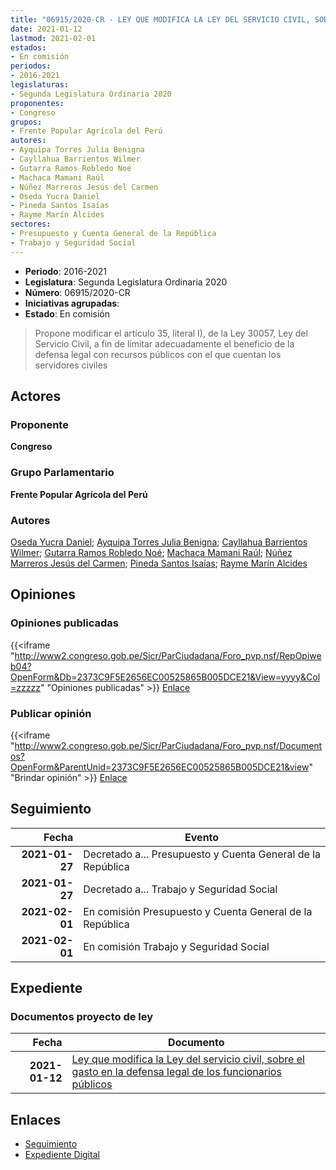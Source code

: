 ```yaml
---
title: "06915/2020-CR - LEY QUE MODIFICA LA LEY DEL SERVICIO CIVIL, SOBRE EL GASTO EN LA DEFENSA LEGAL DE LOS FUNCIONARIOS PÚBLICOS"
date: 2021-01-12
lastmod: 2021-02-01
estados:
- En comisión
periodos:
- 2016-2021
legislaturas:
- Segunda Legislatura Ordinaria 2020
proponentes:
- Congreso
grupos:
- Frente Popular Agrícola del Perú
autores:
- Ayquipa Torres Julia Benigna
- Cayllahua Barrientos Wilmer
- Gutarra Ramos Robledo Noé
- Machaca Mamani Raúl
- Núñez Marreros Jesús del Carmen
- Oseda Yucra Daniel
- Pineda Santos Isaías
- Rayme Marín Alcides
sectores:
- Presupuesto y Cuenta General de la República
- Trabajo y Seguridad Social
---
```

- **Periodo**: 2016-2021
- **Legislatura**: Segunda Legislatura Ordinaria 2020
- **Número**: 06915/2020-CR
- **Iniciativas agrupadas**: 
- **Estado**: En comisión

> Propone modificar el artículo 35, literal I), de la Ley 30057, Ley del Servicio Civil, a fin de limitar adecuadamente el beneficio de la defensa legal con recursos públicos con el que cuentan los servidores civiles


## Actores

### Proponente

**Congreso**

### Grupo Parlamentario

**Frente Popular Agrícola del Perú**

### Autores

[Oseda Yucra Daniel](mailto:mailto:doseday@congreso.gob.pe); [Ayquipa Torres Julia Benigna](mailto:mailto:jayquipa@congreso.gob.pe); [Cayllahua Barrientos Wilmer](mailto:mailto:wcayllahua@congreso.gob.pe); [Gutarra Ramos Robledo Noé](mailto:mailto:rgutarra@congreso.gob.pe); [Machaca Mamani Raúl](mailto:mailto:rmachaca@congreso.gob.pe); [Núñez Marreros Jesús del Carmen](mailto:mailto:jnunez@congreso.gob.pe); [Pineda Santos Isaías](mailto:mailto:ipineda@congreso.gob.pe); [Rayme Marín Alcides](mailto:mailto:arayme@congreso.gob.pe)

## Opiniones

### Opiniones publicadas

{{<iframe "http://www2.congreso.gob.pe/Sicr/ParCiudadana/Foro_pvp.nsf/RepOpiweb04?OpenForm&Db=2373C9F5E2656EC00525865B005DCE21&View=yyyy&Col=zzzzz" "Opiniones publicadas" >}}
[Enlace](http://www2.congreso.gob.pe/Sicr/ParCiudadana/Foro_pvp.nsf/RepOpiweb04?OpenForm&Db=2373C9F5E2656EC00525865B005DCE21&View=yyyy&Col=zzzzz)

### Publicar opinión

{{<iframe "http://www2.congreso.gob.pe/Sicr/ParCiudadana/Foro_pvp.nsf/Documentos?OpenForm&ParentUnid=2373C9F5E2656EC00525865B005DCE21&view" "Brindar opinión" >}}
[Enlace](http://www2.congreso.gob.pe/Sicr/ParCiudadana/Foro_pvp.nsf/Documentos?OpenForm&ParentUnid=2373C9F5E2656EC00525865B005DCE21&view)


## Seguimiento

| Fecha | Evento |
|------:|--------|
| **2021-01-27** | Decretado a... Presupuesto y Cuenta General de la República |
| **2021-01-27** | Decretado a... Trabajo y Seguridad Social |
| **2021-02-01** | En comisión Presupuesto y Cuenta General de la República |
| **2021-02-01** | En comisión Trabajo y Seguridad Social |

## Expediente

### Documentos proyecto de ley

| Fecha | Documento |
|------:|-----------|
| **2021-01-12** | [Ley que modifica la Ley del servicio civil, sobre el gasto en la defensa legal de los funcionarios públicos](http://www.leyes.congreso.gob.pe/Documentos/2016_2021/Proyectos_de_Ley_y_de_Resoluciones_Legislativas/PL06915-20210112.pdf) |

## Enlaces

- [Seguimiento](http://www2.congreso.gob.pe/Sicr/TraDocEstProc/CLProLey2016.nsf/f7fff46988ca05b1052578e100829cc7/613796a18d0df7d60525865b00780cf4?OpenDocument)
- [Expediente Digital](http://www2.congreso.gob.pe/Sicr/TraDocEstProc/Expvirt_2011.nsf/visbusqptramdoc1621/06915?opendocument)

